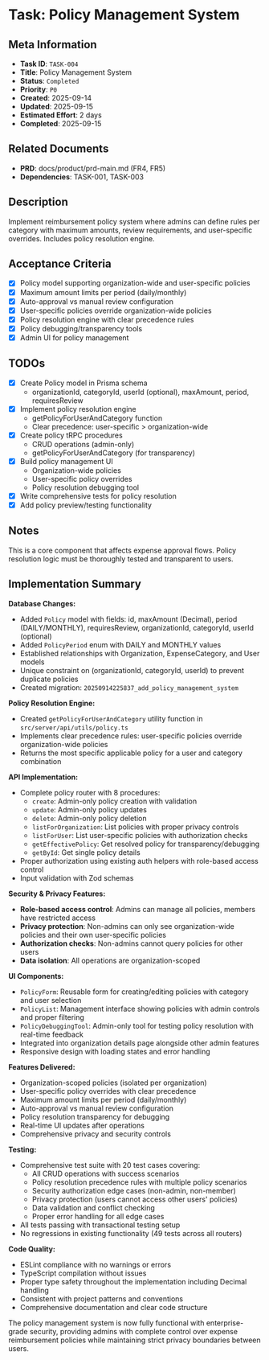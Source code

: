 # Task: Policy Management System

## Meta Information

- **Task ID**: `TASK-004`
- **Title**: Policy Management System
- **Status**: `Completed`
- **Priority**: `P0`
- **Created**: 2025-09-14
- **Updated**: 2025-09-15
- **Estimated Effort**: 2 days
- **Completed**: 2025-09-15

## Related Documents

- **PRD**: docs/product/prd-main.md (FR4, FR5)
- **Dependencies**: TASK-001, TASK-003

## Description

Implement reimbursement policy system where admins can define rules per category with maximum amounts, review requirements, and user-specific overrides. Includes policy resolution engine.

## Acceptance Criteria

- [x] Policy model supporting organization-wide and user-specific policies
- [x] Maximum amount limits per period (daily/monthly)
- [x] Auto-approval vs manual review configuration
- [x] User-specific policies override organization-wide policies
- [x] Policy resolution engine with clear precedence rules
- [x] Policy debugging/transparency tools
- [x] Admin UI for policy management

## TODOs

- [x] Create Policy model in Prisma schema
  - organizationId, categoryId, userId (optional), maxAmount, period, requiresReview
- [x] Implement policy resolution engine
  - getPolicyForUserAndCategory function
  - Clear precedence: user-specific > organization-wide
- [x] Create policy tRPC procedures
  - CRUD operations (admin-only)
  - getPolicyForUserAndCategory (for transparency)
- [x] Build policy management UI
  - Organization-wide policies
  - User-specific policy overrides
  - Policy resolution debugging tool
- [x] Write comprehensive tests for policy resolution
- [x] Add policy preview/testing functionality

## Notes

This is a core component that affects expense approval flows. Policy resolution logic must be thoroughly tested and transparent to users.

## Implementation Summary

**Database Changes:**
- Added `Policy` model with fields: id, maxAmount (Decimal), period (DAILY/MONTHLY), requiresReview, organizationId, categoryId, userId (optional)
- Added `PolicyPeriod` enum with DAILY and MONTHLY values
- Established relationships with Organization, ExpenseCategory, and User models
- Unique constraint on (organizationId, categoryId, userId) to prevent duplicate policies
- Created migration: `20250914225837_add_policy_management_system`

**Policy Resolution Engine:**
- Created `getPolicyForUserAndCategory` utility function in `src/server/api/utils/policy.ts`
- Implements clear precedence rules: user-specific policies override organization-wide policies
- Returns the most specific applicable policy for a user and category combination

**API Implementation:**
- Complete policy router with 8 procedures:
  - `create`: Admin-only policy creation with validation
  - `update`: Admin-only policy updates
  - `delete`: Admin-only policy deletion
  - `listForOrganization`: List policies with proper privacy controls
  - `listForUser`: List user-specific policies with authorization checks
  - `getEffectivePolicy`: Get resolved policy for transparency/debugging
  - `getById`: Get single policy details
- Proper authorization using existing auth helpers with role-based access control
- Input validation with Zod schemas

**Security & Privacy Features:**
- **Role-based access control**: Admins can manage all policies, members have restricted access
- **Privacy protection**: Non-admins can only see organization-wide policies and their own user-specific policies
- **Authorization checks**: Non-admins cannot query policies for other users
- **Data isolation**: All operations are organization-scoped

**UI Components:**
- `PolicyForm`: Reusable form for creating/editing policies with category and user selection
- `PolicyList`: Management interface showing policies with admin controls and proper filtering
- `PolicyDebuggingTool`: Admin-only tool for testing policy resolution with real-time feedback
- Integrated into organization details page alongside other admin features
- Responsive design with loading states and error handling

**Features Delivered:**
- Organization-scoped policies (isolated per organization)
- User-specific policy overrides with clear precedence
- Maximum amount limits per period (daily/monthly)
- Auto-approval vs manual review configuration
- Policy resolution transparency for debugging
- Real-time UI updates after operations
- Comprehensive privacy and security controls

**Testing:**
- Comprehensive test suite with 20 test cases covering:
  - All CRUD operations with success scenarios
  - Policy resolution precedence rules with multiple policy scenarios
  - Security authorization edge cases (non-admin, non-member)
  - Privacy protection (users cannot access other users' policies)
  - Data validation and conflict checking
  - Proper error handling for all edge cases
- All tests passing with transactional testing setup
- No regressions in existing functionality (49 tests across all routers)

**Code Quality:**
- ESLint compliance with no warnings or errors
- TypeScript compilation without issues
- Proper type safety throughout the implementation including Decimal handling
- Consistent with project patterns and conventions
- Comprehensive documentation and clear code structure

The policy management system is now fully functional with enterprise-grade security, providing admins with complete control over expense reimbursement policies while maintaining strict privacy boundaries between users.